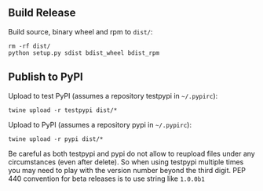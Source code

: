 ## Build Release

Build source, binary wheel and rpm to `dist/`:

    rm -rf dist/
    python setup.py sdist bdist_wheel bdist_rpm

## Publish to PyPI

Upload to test PyPI (assumes a repository testpypi in `~/.pypirc`):

    twine upload -r testpypi dist/*

Upload to PyPI (assumes a repository pypi in `~/.pypirc`):

    twine upload -r pypi dist/*

Be careful as both testpypi and pypi do not allow to reupload files under any circumstances (even after delete). So when using testpypi multiple times you may need to play with the version number beyond the third digit. PEP 440 convention for beta releases is to use string like `1.0.0b1`
